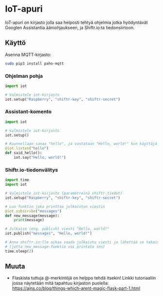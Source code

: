 # IoT-apuri
IoT-apuri on kirjasto jolla saa helposti tehtyä ohjelmia jotka hyödyntävät Googlen Assistantia ääniohjaukseen, ja Shiftr.io:ta tiedonsiirtoon.

## Käyttö
Asenna MQTT-kirjasto:
```sh
sudo pip3 install paho-mqtt
```

### Ohjelman pohja
```python
import iot

# Valmistele iot-kirjasto
iot.setup("Raspberry", "shiftr-key", "shiftr-secret")
```

### Assistant-komento
```python
import iot

# Valmistele iot-kirjasto
iot.setup()

# Kuunnellaan sanaa "hello", ja vastataan "Hello, world!" kun käyttäjä sanoo sen
@iot.listen("hello")
def said_hello():
    iot.say("Hello, world!")
```

### Shiftr.io-tiedonvälitys
```python
import time
import iot

# Valmistele iot-kirjasto (parametreinä shiftr-tiedot)
iot.setup("Raspberry", "shiftr-key", "shiftr-secret")

# Luo funktio joka printtaa julkaistun viestin
@iot.subscribe("messages")
def new_message(message):
    print(message)

# Julkaise (eng. publish) viesti "Hello, world!"
iot.publish("messages", "Hello, world!")

# Anna shiftr.io:lle aikaa saada julkaistu viesti ja lähettää se takaisin
# (jotta new_message-funktio voi printata sen)
time.sleep(2)
```


## Muuta
- Flaskista tuttuja @-merkintöjä on helppo tehdä itsekin! Linkki tutoriaaliin jossa näytetään mitä tapahtuu kirjaston puolella: https://ains.co/blog/things-which-arent-magic-flask-part-1.html

